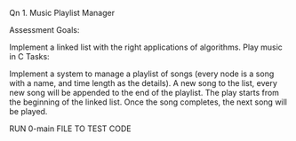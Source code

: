 Qn 1. Music Playlist Manager

Assessment Goals:

Implement a linked list with the right applications of algorithms.
Play music in C
Tasks:

Implement a system to manage a playlist of songs (every node is a song with a name, and time length as the details).
A new song to the list, every new song will be appended to the end of the playlist.
The play starts from the beginning of the linked list. Once the song completes, the next song will be played.

RUN 0-main FILE TO TEST CODE